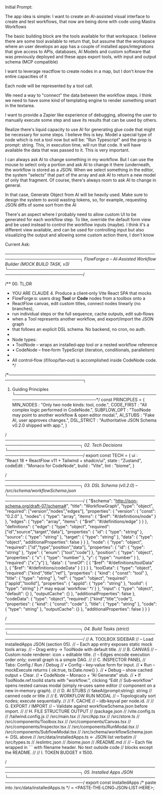 Initial Prompt:

The app idea is simple: I want to create an AI-assisted visual interface to create and test workflows, that now are being done with code using Mastra Workflows

The basic building block are the tools available for that workspace. I believe there are some tool available to return that, but assume that the workspace where an user develops an app has a couple of installed apps/integrations that give access to APIs, databases, AI Models and custom software that was previously deployed and these apps export tools, with input and output schema (MCP compatible)

I want to leverage reactflow to create nodes in a map, but I don't know the entire capacities of it 

Each node will be represented by a tool call.

We need a way to "connect" the data between the workflow steps. I think we need to have some kind of templating engine to render something smart in the textarea.

I want to provide a Zapier like experience of debugging, allowing the user to manually execute some step and save its results that can be used by others.

Realize there's liquid capacity to use AI for generating glue code that might be necessary for some steps. I believe this is key. Model a special type of node which is not a tool now but will be: "Run Typescript" and the prop is prompt: string. This, in execution time, will run that code. It will have available the data that was passed to it. This is very important.

I can always ask AI to change something in my workflow. But I can use the mouse to select only a portion and ask AI to change it there (underneath, the workflow is stored as a JSON. When we select something in the editor, the system "selects" that part of the array and ask AI to return a new model of only that fragment. Of course, there's always room to ask AI to change in general.

In that case, Generate Object from AI will be heavily used. Make sure to design the system to avoid wasting tokens, so, for example, requesting JSON diffs of some sort from the AI

There's an aspect where I probably need to allow custom UI to be generated for each workflow step. To like, override the default form view and be used instead to control the workflow inputs (maybe). I think it's a different view available, and can be used for controlling input but also visualizing the output and allowing some custom action there, I don't know


Current Ask:

*───────────────────────────────────────────────────────────────────────────┐
  FlowForge α – AI‑Assisted Workflow Builder  (MOCK BUILD TASK, v3)
 └───────────────────────────────────────────────────────────────────────────*/

/** 00. TL;DR
 * YOU ARE CLAUDE 4.  Produce a client‑only Vite React SPA that mocks
 * FlowForge α: users drag **Tool** or **Code** nodes from a toolbox onto a
 * ReactFlow canvas, edit custom titles, connect nodes linearly (no branches),
 * run individual steps or the full sequence, cache outputs, edit sub‑flows
 * when a Tool represents another workflow, and export/import the JSON graph
 * that follows an explicit DSL schema.  No backend, no cron, no auth.
 *
 * Node types:
 *   • ToolNode – wraps an installed‑app tool *or* a nested workflow reference
 *   • CodeNode – free‑form TypeScript (iteration, conditionals, parallelism)
 *
 * All control‑flow (if/loop/fan‑out) is accomplished inside CodeNode code.
 */


/*───────────────────────────────────────────────────────────────────────────┐
  01. Guiding Principles
 └───────────────────────────────────────────────────────────────────────────*/
const PRINCIPLES = {
  MIN_NODES   : "Only two node kinds: tool, code.",
  CODE_FIRST  : "All complex logic performed in CodeNode.",
  SUBFLOW_OPT : "ToolNode may point to another workflow & open editor modal.",
  AI_STUBS    : "Fake AI, user approves changes.",
  DSL_STRICT  : "Authoritative JSON Schema v0.2.0 shipped with app.",
}


/*───────────────────────────────────────────────────────────────────────────┐
  02. Tech Decisions
 └───────────────────────────────────────────────────────────────────────────*/
export const TECH = {
  ui       : "React 18 + ReactFlow v11 + Tailwind + shadcn/ui",
  state    : "Zustand",
  codeEdit : "Monaco for CodeNode",
  build    : "Vite",
  lint     : "biome",
}


/*───────────────────────────────────────────────────────────────────────────┐
  03. DSL Schema (v0.2.0)  – /src/schema/workflowSchema.json
 └───────────────────────────────────────────────────────────────────────────*/
{
  "$schema": "http://json-schema.org/draft-07/schema#",
  "title": "WorkflowGraph",
  "type": "object",
  "required": ["version","nodes","edges"],
  "properties": {
    "version": { "const": "0.2.0" },
    "nodes":  { "type": "array", "items": { "$ref": "#/definitions/node" } },
    "edges":  { "type": "array", "items": { "$ref": "#/definitions/edge" } }
  },
  "definitions": {
    "edge": {
      "type": "object",
      "required": ["id","source","target","data"],
      "properties": {
        "id": { "type": "string" },
        "source": { "type": "string" },
        "target": { "type": "string" },
        "data": { "type": "object", "additionalProperties": false }
      }
    },
    "node": {
      "type": "object",
      "required": ["id","type","position","data"],
      "properties": {
        "id": { "type": "string" },
        "type": { "enum": ["tool","code"] },
        "position": {
          "type": "object",
          "properties": { "x": { "type": "number" }, "y": { "type": "number" } },
          "required": ["x","y"]
        },
        "data": {
          "oneOf": [
            { "$ref": "#/definitions/toolData" },
            { "$ref": "#/definitions/codeData" }
          ]
        }
      }
    },
    "toolData": {
      "type": "object",
      "required": ["kind","title","ref"],
      "properties": {
        "kind": { "const": "tool" },
        "title": { "type": "string" },
        "ref": {
          "type": "object",
          "required": ["appId","toolId"],
          "properties": {
            "appId": { "type": "string" },
            "toolId": { "type": "string" }   /* may equal 'workflow:<id>' */
          }
        },
        "input":  { "type": "object", "default": {} },
        "outputCache": {}
      },
      "additionalProperties": false
    },
    "codeData": {
      "type": "object",
      "required": ["kind","title","code"],
      "properties": {
        "kind": { "const": "code" },
        "title": { "type": "string" },
        "code":  { "type": "string" },
        "outputCache": {}
      },
      "additionalProperties": false
    }
  }
}


/*───────────────────────────────────────────────────────────────────────────┐
  04. Build Tasks (strict)
 └───────────────────────────────────────────────────────────────────────────*/
// A. TOOLBOX SIDEBAR
//    – Load installedApps JSON (section 05).
//    – Each app entry exposes static mock tools array.
//    – Drag entry → ToolNode with default title.
//
// B. CANVAS
//    – Custom node renderer: icon + editable title.
//    – Edges encode execution order only; overall graph is a simple DAG.
//
// C. INSPECTOR PANEL
//    Tabs: Config / Run / Debug
//    • Config  – key‑value form for input.
//    • Run     – mockExecute returns { ok:true, ts:Date.now() }.
//    • Debug   – show cached output + Clear.
//    • CodeNode – Monaco + “AI Generate” stub.
//    • If ToolNode.ref.toolId starts with "workflow:", clicking “Edit
//      Sub‑workflow” opens nested canvas modal (simply re‑uses same editor
//      component on a new in‑memory graph).
//
// D. AI STUBS
//    fakeAI(prompt:string): string   // canned code or title
//
// E. WORKFLOW RUN MODAL
//    – Topologically sort nodes; execute sequentially.
//
// F. CACHE
//    – idb‑keyval per node.id.
//
// G. EXPORT / IMPORT
//    – Validate against workflowSchema.json before import.
//
// H. FILE STRUCTURE OUTPUT
//      /package.json
//      /vite.config.ts
//      /tailwind.config.js
//      /src/main.tsx
//      /src/App.tsx
//      /src/store.ts
//      /src/components/Toolbox.tsx
//      /src/components/Canvas.tsx
//      /src/components/Inspector.tsx
//      /src/components/RunModal.tsx
//      /src/components/SubflowModal.tsx
//      /src/schema/workflowSchema.json   ← DSL above
//      /src/data/installedApps.ts        ← JSON list verbatim
//      /src/types.ts
//      /eslintrc.json
//      /biome.json
//      /README.md
//
//    – Each file wrapped in ``` with filename header.  No text outside code
//      blocks except the README.
//
// I. TOKEN BUDGET  ≤ 1500.



/*───────────────────────────────────────────────────────────────────────────┐
  05. Installed Apps JSON
 └───────────────────────────────────────────────────────────────────────────*/
export const installedApps /* paste into /src/data/installedApps.ts */ =
<PASTE‑THE‑LONG‑JSON‑LIST‑HERE>;